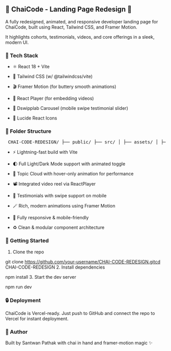 ## 🧋 ChaiCode - Landing Page Redesign 🚀

A fully redesigned, animated, and responsive developer landing page for ChaiCode, built using React, Tailwind CSS, and Framer Motion.

It highlights cohorts, testimonials, videos, and core offerings in a sleek, modern UI.

### 🔧 Tech Stack

* ⚛️ React 18 + Vite

* 💨 Tailwind CSS (w/ @tailwindcss/vite)

* 🎬 Framer Motion (for buttery smooth animations)

* 🎥 React Player (for embedding videos)

* 🎠 Dswipplab Carousel (mobile swipe testimonial slider)

* 🧩 Lucide React Icons

### 📁 Folder Structure

<pre lang="bash"> CHAI-CODE-REDESIGN/ ├── public/ ├── src/ │ ├── assets/ │ ├── components/ │ │ ├── Global/ │ │ └── Home/ │ ├── data/ │ ├── pages/ │ ├── App.jsx │ ├── index.css │ └── main.jsx ├── .gitattributes ├── .gitignore ├── index.html ├── eslint.config.js ├── LICENSE ├── package.json ├── package-lock.json ├── README.md └── vite.config.js </pre>

* ⚡ Lightning-fast build with Vite

* 🌓 Full Light/Dark Mode support with animated toggle

* 🧠 Topic Cloud with hover-only animation for performance

* 📽️ Integrated video reel via ReactPlayer

* 💬 Testimonials with swipe support on mobile

* 🪄 Rich, modern animations using Framer Motion

* 📱 Fully responsive & mobile-friendly

* ♻️ Clean & modular component architecture

### 🚀 Getting Started

1. Clone the repo

git clone https://github.com/your-username/CHAI-CODE-REDESIGN.gitcd CHAI-CODE-REDESIGN
2. Install dependencies

npm install
3. Start the dev server

npm run dev
### 🔒 Deployment

ChaiCode is Vercel-ready. Just push to GitHub and connect the repo to Vercel for instant deployment.

### 🧠 Author

Built by Santwan Pathak with chai in hand and framer-motion magic ✨
